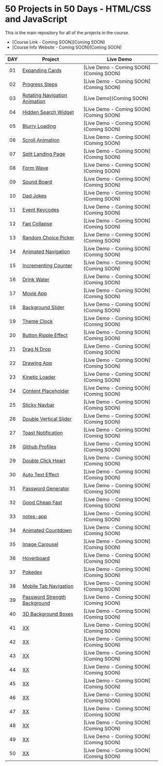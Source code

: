 # 50 Projects in 50 Days - HTML/CSS and JavaScript

This is the main repository for all of the projects in the course.

-   [Course Link - Coming SOON](Coming SOON)
-   [Course Info Website - Coming SOON](Coming SOON)

|  DAY  | Project                                                                                                                     | Live Demo                                                                         |
| :-: | --------------------------------------------------------------------------------------------------------------------------- | --------------------------------------------------------------------------------- |
| 01  | [Expanding Cards](https://github.com/JMBoulos12/HTML-CSS-JAVASCRIPT/tree/main/50projects50days/expanding-cards)                             | [Live Demo - Coming SOON](Coming SOON)               |
| 02  | [Progress Steps](https://github.com/JMBoulos12/HTML-CSS-JAVASCRIPT/tree/main/50projects50days/progress-steps)                               | [Live Demo - Coming SOON](Coming SOON)                |
| 03  | [Rotating Navigation Animation](https://github.com/JMBoulos12/HTML-CSS-JAVASCRIPT/tree/main/50projects50days/rotating-nav-animation)                       | [Live Demo](Coming SOON) |
| 04  | [Hidden Search Widget](https://github.com/JMBoulos12/HTML-CSS-JAVASCRIPT/tree/main/50projects50days/hidden-search)                          | [Live Demo - Coming SOON](Coming SOON)          |
| 05  | [Blurry Loading](https://github.com/JMBoulos12/HTML-CSS-JAVASCRIPT/tree/main/50projects50days/blurry-loading)                               | [Live Demo - Coming SOON](Coming SOON)                |
| 06  | [Scroll Animation](https://github.com/JMBoulos12/HTML-CSS-JAVASCRIPT/tree/main/50projects50days/scroll-animation)                               | [Live Demo - Coming SOON](Coming SOON)                |
| 07  | [Split Landing Page](https://github.com/JMBoulos12/HTML-CSS-JAVASCRIPT/tree/main/50projects50days/split-landing-page)                               | [Live Demo - Coming SOON](Coming SOON)                |
| 08  | [Form Wave](https://github.com/JMBoulos12/HTML-CSS-JAVASCRIPT/tree/main/50projects50days/Form-Wave)                               | [Live Demo - Coming SOON](Coming SOON)                |
| 09  | [Sound Board](https://github.com/JMBoulos12/HTML-CSS-JAVASCRIPT/tree/main/50projects50days/sound-board)                               | [Live Demo - Coming SOON](Coming SOON)                |
| 10  | [Dad Jokes](https://github.com/JMBoulos12/HTML-CSS-JAVASCRIPT/tree/main/50projects50days/dad-jokes)                               | [Live Demo - Coming SOON](Coming SOON)                |
| 11  | [Event Keycodes](https://github.com/JMBoulos12/HTML-CSS-JAVASCRIPT/tree/main/50projects50days/event-keycodes)                               | [Live Demo - Coming SOON](Coming SOON)                |
| 12  | [Faq Collapse](https://github.com/JMBoulos12/HTML-CSS-JAVASCRIPT/tree/main/50projects50days/faq-collapse)                               | [Live Demo - Coming SOON](Coming SOON)                |
| 13  | [Random Choice Picker](https://github.com/JMBoulos12/HTML-CSS-JAVASCRIPT/tree/main/50projects50days/random-choice-picker)                               | [Live Demo - Coming SOON](Coming SOON)                |
| 14  | [Animated Navigation](https://github.com/JMBoulos12/HTML-CSS-JAVASCRIPT/tree/main/50projects50days/animated-navigation)                               | [Live Demo - Coming SOON](Coming SOON)                |
| 15  | [Incrementing Counter](https://github.com/JMBoulos12/HTML-CSS-JAVASCRIPT/tree/main/50projects50days/incrementing-counter)                               | [Live Demo - Coming SOON](Coming SOON)                |
| 16  | [Drink Water](https://github.com/JMBoulos12/HTML-CSS-JAVASCRIPT/tree/main/50projects50days/drink-water)                               | [Live Demo - Coming SOON](Coming SOON)                |
| 17  | [Movie App](https://github.com/JMBoulos12/HTML-CSS-JAVASCRIPT/tree/main/50projects50days/movie-app)                               | [Live Demo - Coming SOON](Coming SOON)                |
| 18  | [Background Slider](https://github.com/JMBoulos12/HTML-CSS-JAVASCRIPT/tree/main/50projects50days/background-slider)                               | [Live Demo - Coming SOON](Coming SOON)                |
| 19  | [Theme Clock](https://github.com/JMBoulos12/HTML-CSS-JAVASCRIPT/tree/main/50projects50days/theme-clock)                               | [Live Demo - Coming SOON](Coming SOON)                |
| 20  | [Button Ripple Effect](https://github.com/JMBoulos12/HTML-CSS-JAVASCRIPT/tree/main/50projects50days/button-ripple-effect)                               | [Live Demo - Coming SOON](Coming SOON)                |
| 21  | [Drag N Drop](https://github.com/JMBoulos12/HTML-CSS-JAVASCRIPT/tree/main/50projects50days/drag-n-drop)                               | [Live Demo - Coming SOON](Coming SOON)                |
| 22  | [Drawing App](https://github.com/JMBoulos12/HTML-CSS-JAVASCRIPT/tree/main/50projects50days/drawing-app)                               | [Live Demo - Coming SOON](Coming SOON)                |
| 23  | [Kinetic Loader](https://github.com/JMBoulos12/HTML-CSS-JAVASCRIPT/tree/main/50projects50days/kinetic-loader)                               | [Live Demo - Coming SOON](Coming SOON)                |
| 24  | [Content Placeholder](https://github.com/JMBoulos12/HTML-CSS-JAVASCRIPT/tree/main/50projects50days/content-placeholder)                               | [Live Demo - Coming SOON](Coming SOON)                |
| 25  | [Sticky Navbar](https://github.com/JMBoulos12/HTML-CSS-JAVASCRIPT/tree/main/50projects50days/sticky-navigation%20)                               | [Live Demo - Coming SOON](Coming SOON)                |
| 26  | [Double Vertical Slider](https://github.com/JMBoulos12/HTML-CSS-JAVASCRIPT/tree/main/50projects50days/double-vertical-slider)                               | [Live Demo - Coming SOON](Coming SOON)                |
| 27  | [Toast Notification](https://github.com/JMBoulos12/HTML-CSS-JAVASCRIPT/tree/main/50projects50days/Toast%20Notification)                               | [Live Demo - Coming SOON](Coming SOON)                |
| 28  | [Github Profiles](https://github.com/JMBoulos12/HTML-CSS-JAVASCRIPT/tree/main/50projects50days/github-profiles)                               | [Live Demo - Coming SOON](Coming SOON)                |
| 29  | [Double Click Heart](https://github.com/JMBoulos12/HTML-CSS-JAVASCRIPT/tree/main/50projects50days/double-click-heart)                               | [Live Demo - Coming SOON](Coming SOON)                |
| 30  | [Auto Text Effect](https://github.com/JMBoulos12/HTML-CSS-JAVASCRIPT/tree/main/50projects50days/auto-text-effect)                               | [Live Demo - Coming SOON](Coming SOON)                |
| 31  | [Password Generator](https://github.com/JMBoulos12/HTML-CSS-JAVASCRIPT/tree/main/50projects50days/password-generator)                               | [Live Demo - Coming SOON](Coming SOON)                |
| 32  | [Good Cheap Fast](https://github.com/JMBoulos12/HTML-CSS-JAVASCRIPT/tree/main/50projects50days/good-cheap-fast)                               | [Live Demo - Coming SOON](Coming SOON)                |
| 33  | [notes-app](https://github.com/JMBoulos12/HTML-CSS-JAVASCRIPT/tree/main/50projects50days/notes-app)                               | [Live Demo - Coming SOON](Coming SOON)                |
| 34  | [Animated Countdown](https://github.com/JMBoulos12/HTML-CSS-JAVASCRIPT/tree/main/50projects50days/animated-countdown)                               | [Live Demo - Coming SOON](Coming SOON)                |
| 35  | [Image Carousel](https://github.com/JMBoulos12/HTML-CSS-JAVASCRIPT/tree/main/50projects50days/image-carousel)                               | [Live Demo - Coming SOON](Coming SOON)                |
| 36  | [Hoverboard](https://github.com/JMBoulos12/HTML-CSS-JAVASCRIPT/tree/main/50projects50days/hoverboard)                               | [Live Demo - Coming SOON](Coming SOON)                |
| 37  | [Pokedex](https://github.com/JMBoulos12/HTML-CSS-JAVASCRIPT/tree/main/50projects50days/pokedex)                               | [Live Demo - Coming SOON](Coming SOON)                |
| 38  | [Mobile Tab Navigation](https://github.com/JMBoulos12/HTML-CSS-JAVASCRIPT/tree/main/50projects50days/mobile-tab-navigation)                               | [Live Demo - Coming SOON](Coming SOON)                |
| 39  | [Password Strength Background](https://github.com/JMBoulos12/HTML-CSS-JAVASCRIPT/tree/main/50projects50days/password-strength-background)                               | [Live Demo - Coming SOON](Coming SOON)                |
| 40  | [3D Background Boxes](https://github.com/JMBoulos12/HTML-CSS-JAVASCRIPT/tree/main/50projects50days/3d-boxes-background)                               | [Live Demo - Coming SOON](Coming SOON)                |
| 41  | [XX]()                               | [Live Demo - Coming SOON](Coming SOON)                |
| 42  | [XX]()                               | [Live Demo - Coming SOON](Coming SOON)                |
| 43  | [XX]()                               | [Live Demo - Coming SOON](Coming SOON)                |
| 44  | [XX]()                               | [Live Demo - Coming SOON](Coming SOON)                |
| 45  | [XX]()                               | [Live Demo - Coming SOON](Coming SOON)                |
| 46  | [XX]()                               | [Live Demo - Coming SOON](Coming SOON)                |
| 47  | [XX]()                               | [Live Demo - Coming SOON](Coming SOON)                |
| 48  | [XX]()                               | [Live Demo - Coming SOON](Coming SOON)                |
| 49  | [XX]()                               | [Live Demo - Coming SOON](Coming SOON)                |
| 50  | [XX]()                               | [Live Demo - Coming SOON](Coming SOON)                |
